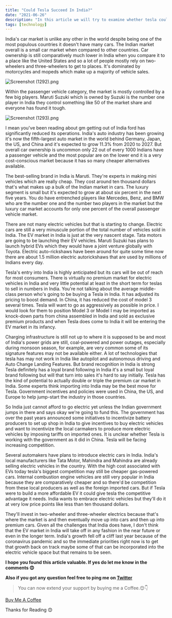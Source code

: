 ```yaml
---
title: "Could Tesla Succeed In India?"
date: "2021-06-26"
description: "In this article we will try to examine whether tesla could succed in India or not"
tags: [technology]
---
```


India's car market is unlike any other in the world despite being one of the most populous countries it doesn't have many cars. The Indian market overall is a small car market when compared to other countries. Car ownership is still comparatively
much lower in India when you compare it to a place like the United States and so a lot of people mostly rely on two-wheelers and three-wheelers to get to places. It's dominated by motorcycles and mopeds which make up a majority of vehicle sales.

![Screenshot (1292).png](https://cdn.hashnode.com/res/hashnode/image/upload/v1624451406834/CR2gCYc0S.png)

Within the passenger vehicle category, the market is mostly controlled by a few
big players. Maruti Suzuki which is owned by Suzuki is the number one player in India
they control something like 50 of the market share and everyone has found it tough. 

![Screenshot (1293).png](https://cdn.hashnode.com/res/hashnode/image/upload/v1624451942338/MHL__oCmR.png)

I mean you've been reading about gm getting out of India ford has significantly reduced its operations. India's auto industry has been growing it's now the fifth-largest auto market in the world behind Germany, Japan, the US, and China and it's expected to grow 11.3% from 2020 to 2027. But overall car ownership is uncommon only 22 out of every 1000 Indians have a passenger vehicle and the most popular are on the lower end it is a very cost-conscious market because it has so many cheaper alternatives available. 

The best-selling brand in India is Maruti. They're experts in making mini vehicles which are really cheap. They cost around ten thousand dollars that's what makes up a bulk of the Indian market in cars. The luxury segment is small but it's expected to grow at about six percent in the next five years. You do have entrenched players like Mercedes, Benz, and BMW who are the number one and the number two players in the market but the luxury car market accounts for only one percent of the overall passenger vehicle market. 

There are not many electric vehicles but that is starting to change. Electric cars are still a very minuscule portion of the total number of vehicles sold in India. The EV market in India is just at the very nascent stage. Tata motors are going to be launching their EV vehicles. Maruti Suzuki has plans to launch hybrid EVs which they would have a joint venture globally with Toyota. Electric auto-rickshaws have been around for quite some time now there are about 1.5 million electric autorickshaws that are used by millions of Indians every day. 

Tesla's entry into India is highly anticipated but its cars will be out of reach for most consumers. There is virtually no premium market for electric vehicles in India and very little potential at least in the short term for teslas to sell in numbers in India. You're not talking about the average middle-class person who's going to be buying a Tesla in India. It has adjusted its pricing to boost demand. In China, it has reduced the cost of model 3 several times. Tesla will want to go as aggressively as possible in price. I would look for them to position Model 3 or Model I may be imported as knock-down parts from china assembled in India and sold as exclusive premium products and when Tesla does come to India it will be entering the EV market in its infancy. 

Charging infrastructure is still not up to where it is supposed to be and most of India's power grids are still, coal-powered and power outages, especially during monsoon season, for example, are very common some of its signature features may not be available either. A lot of technologies that tesla has may not work in India like autopilot and autonomous driving and Auto Change Landing Features. But brand recognition in India is strong Tesla definitely has a loyal brand following in India it's a small but loyal brand following but will that turn into sales it's hard to say initially. Tesla has the kind of potential to actually double or triple the premium car market in India. Some experts think importing into India may be the best move for Tesla. Government incentives and policies were used in China, the US, and Europe to help jump-start the industry in those countries. 

So India just cannot afford to go electric yet unless the Indian government jumps in there and says okay we're going to fund this. The government has over the past years announced some initiatives to incentivize battery producers to set up shop in India to give incentives to buy electric vehicles and want to incentivize the local carmakers to produce more electric vehicles by imposing tariffs on imported ones. It is unclear whether Tesla is working with the government as it did in China. Tesla will be facing increasing competition. 

Several automakers have plans to introduce electric cars in India. India's local manufacturers like Tata Motor, Mahindra and Mahindra are already selling electric vehicles in the country. With the high cost associated with EVs today tesla's biggest competition may still be cheaper gas-powered cars. Internal combustion engine vehicles are still very popular in India because they are comparatively cheaper and so there'd be competition from these local producers as well as the foreign imported cars. But if Tesla were to build a more affordable EV it could give tesla the competitive advantage it needs. India wants to embrace electric vehicles but they'll do it at very low price points like less than ten thousand dollars. 

They'll invest in two-wheeler and three-wheeler electrics because that's where the market is and then eventually move up into cars and then up into premium cars. Given all the challenges that India does have, I don't think that the EV market in India will take off in any fashion in the near future or even in the longer term. India's growth fell off a cliff last year because of the coronavirus pandemic and so the immediate priorities right now is to get that growth back on track maybe some of that can be incorporated into the electric vehicle space but that remains to be seen.

**I hope you found this article valuable. If yes do let me know in the comments 😊**

**Also if you got any question feel free to ping me on  [Twitter](https://twitter.com/muthuannamalai_)**

> You can now extend your support by buying me a Coffee.😊👇

[Buy Me A Coffee](https://www.buymeacoffee.com/muthuannamalai)

Thanks for Reading 😊 
